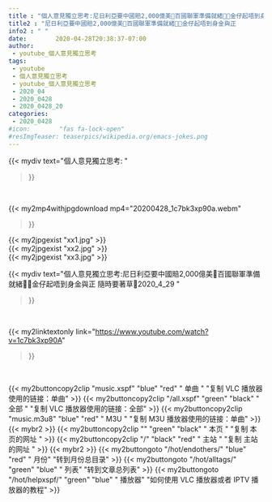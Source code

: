 ```yaml
---
title : "個人意見獨立思考:尼日利亞要中國賠2,000億美👏百國聯軍準備就緒💸💔金仔起唔到身金與正          隨時要著草👣2020_4_29 "
title2 : "尼日利亞要中國賠2,000億美👏百國聯軍準備就緒💸💔金仔起唔到身金與正          隨時要著草👣2020_4_29 "
info2 : " "
date:        2020-04-28T20:38:37-07:00
author:
 - youtube_個人意見獨立思考
tags:
 - youtube
 - 個人意見獨立思考
 - youtube_個人意見獨立思考
 - 2020_04
 - 2020_0428
 - 2020_0428_20
categories:
 - 2020_0428
#icon:        "fas fa-lock-open"
#resImgTeaser: teaserpics/wikipedia.org/emacs-jokes.png
---
```


{{< mydiv text="個人意見獨立思考: "
>}}
<br>


{{< my2mp4withjpgdownload mp4="20200428_1c7bk3xp90a.webm"
>}}

{{< my2jpgexist "xx1.jpg" >}}<br>
{{< my2jpgexist "xx2.jpg" >}}<br>
{{< my2jpgexist "xx3.jpg" >}}<br>



{{< mydiv text="個人意見獨立思考:尼日利亞要中國賠2,000億美👏百國聯軍準備就緒💸💔金仔起唔到身金與正          隨時要著草👣2020_4_29 "
>}}
<br>

{{< my2linktextonly link="https://www.youtube.com/watch?v=1c7bk3xp90A"
>}}


<br>

{{< my2buttoncopy2clip "music.xspf"        "blue"   "red"    " 单曲 "  "复制 VLC 播放器使用的链接：单曲" >}} {{< my2buttoncopy2clip "/all.xspf"         "green"  "black"  " 全部 "  "复制 VLC 播放器使用的链接：全部" >}} {{< my2buttoncopy2clip "music.m3u8"        "blue"   "red"    " M3U  "    "复制 M3U 播放器使用的链接：单曲" >}} {{< mybr2 >}} {{< my2buttoncopy2clip ""                  "green"  "black"  " 本页 "    "复制 本页的网址 " >}} {{< my2buttoncopy2clip "/"                 "black"  "red"    " 主站 "    "复制 主站的网址 " >}} {{< mybr2 >}} {{< my2buttongoto      "/hot/endothers/"   "blue"   "red"    " 月份"   "转到月份总目录" >}} {{< my2buttongoto      "/hot/alltags/"     "green"  "blue"   " 列表"   "转到文章总列表" >}} {{< my2buttongoto      "/hot/helpxspf/"    "green"  "blue"   " 播放器" "如何使用 VLC 播放器或者 IPTV 播放器的教程" >}} 
